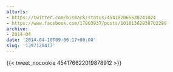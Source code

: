 ```yaml
---
alturls:
- https://twitter.com/bismark/status/454182065530241024
- https://www.facebook.com/17803937/posts/10101362838702289
archive:
- 2014-04
date: '2014-04-10T09:00:17+00:00'
slug: '1397120417'
---
```


{{< tweet_nocookie 454176622019878912 >}}
